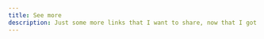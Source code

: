 ```yaml
---
title: See more
description: Just some more links that I want to share, now that I got your attention.
---
```

